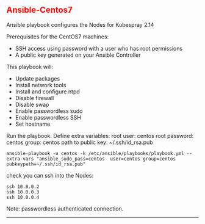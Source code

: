 ## <font color='red'>Ansible-Centos7</font>
Ansible playbook configures the Nodes for Kubespray 2.14

Prerequisites for the CentOS7 machines:
* SSH access using password with a user who has root permissions
* A public key generated on your Ansible Controller

This playbook will:
* Update packages
* Install network tools
* Install and configure ntpd
* Disable firewall
* Disable swap
* Enable passwordless sudo
* Enable passwordless SSH
* Set hostname

Run the playbook. 
Define extra variables:
root user: centos
root password: centos
group: centos
path to public key: ~/.ssh/id_rsa.pub 

```
ansible-playbook -u centos -k /etc/ansible/playbooks/playbook.yml --extra-vars "ansible_sudo_pass=centos  user=centos group=centos pubkeypath=~/.ssh/id_rsa.pub"
```

check you can ssh into the Nodes:
```
ssh 10.0.0.2
ssh 10.0.0.3
ssh 10.0.0.4
```
Note: passwordless authenticated connection.

---